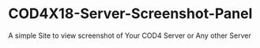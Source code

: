 # COD4X18-Server-Screenshot-Panel
A simple Site to view screenshot of Your COD4 Server or Any other Server
